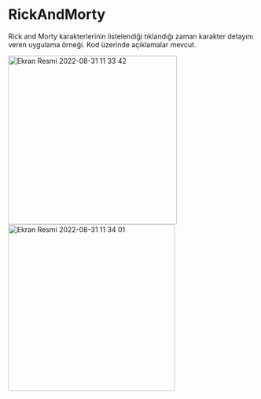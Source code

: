 # RickAndMorty
Rick and Morty karakterlerinin listelendiği tıklandığı zaman karakter detayını veren uygulama örneği. Kod üzerinde açıklamalar mevcut.


<img width="343" alt="Ekran Resmi 2022-08-31 11 33 42" src="https://user-images.githubusercontent.com/98044736/187635579-180a2cf2-31df-4f67-99b1-7664f467ff05.png">
<img width="339" alt="Ekran Resmi 2022-08-31 11 34 01" src="https://user-images.githubusercontent.com/98044736/187635591-062beea7-c77d-42cf-b50d-dfa52b83d4d8.png">
